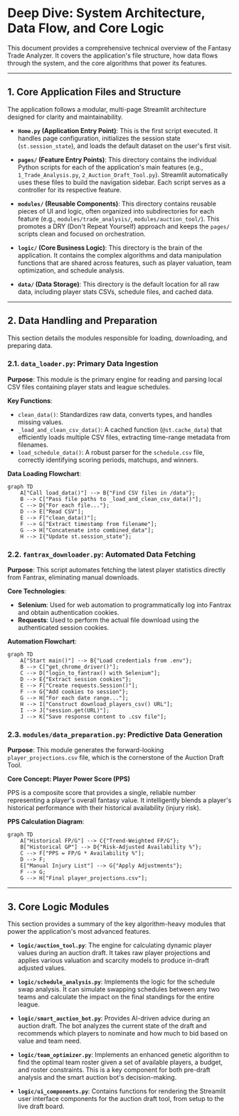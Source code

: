 # Deep Dive: System Architecture, Data Flow, and Core Logic

This document provides a comprehensive technical overview of the Fantasy Trade Analyzer. It covers the application's file structure, how data flows through the system, and the core algorithms that power its features.

---

## 1. Core Application Files and Structure

The application follows a modular, multi-page Streamlit architecture designed for clarity and maintainability.

-   **`Home.py` (Application Entry Point)**: This is the first script executed. It handles page configuration, initializes the session state (`st.session_state`), and loads the default dataset on the user's first visit.

-   **`pages/` (Feature Entry Points)**: This directory contains the individual Python scripts for each of the application's main features (e.g., `1_Trade_Analysis.py`, `2_Auction_Draft_Tool.py`). Streamlit automatically uses these files to build the navigation sidebar. Each script serves as a controller for its respective feature.

-   **`modules/` (Reusable Components)**: This directory contains reusable pieces of UI and logic, often organized into subdirectories for each feature (e.g., `modules/trade_analysis/`, `modules/auction_tool/`). This promotes a DRY (Don't Repeat Yourself) approach and keeps the `pages/` scripts clean and focused on orchestration.

-   **`logic/` (Core Business Logic)**: This directory is the brain of the application. It contains the complex algorithms and data manipulation functions that are shared across features, such as player valuation, team optimization, and schedule analysis.

-   **`data/` (Data Storage)**: This directory is the default location for all raw data, including player stats CSVs, schedule files, and cached data.

---

## 2. Data Handling and Preparation

This section details the modules responsible for loading, downloading, and preparing data.

### 2.1. `data_loader.py`: Primary Data Ingestion

**Purpose**: This module is the primary engine for reading and parsing local CSV files containing player stats and league schedules.

**Key Functions**:
-   `clean_data()`: Standardizes raw data, converts types, and handles missing values.
-   `_load_and_clean_csv_data()`: A cached function (`@st.cache_data`) that efficiently loads multiple CSV files, extracting time-range metadata from filenames.
-   `load_schedule_data()`: A robust parser for the `schedule.csv` file, correctly identifying scoring periods, matchups, and winners.

**Data Loading Flowchart**:
```mermaid
graph TD
    A["Call load_data()"] --> B{"Find CSV files in /data"};
    B --> C["Pass file paths to _load_and_clean_csv_data()"];
    C --> D{"For each file..."};
    D --> E["Read CSV"];
    E --> F["clean_data()"];
    F --> G["Extract timestamp from filename"];
    G --> H["Concatenate into combined_data"];
    H --> I{"Update st.session_state"};
```

### 2.2. `fantrax_downloader.py`: Automated Data Fetching

**Purpose**: This script automates fetching the latest player statistics directly from Fantrax, eliminating manual downloads.

**Core Technologies**:
-   **Selenium**: Used for web automation to programmatically log into Fantrax and obtain authentication cookies.
-   **Requests**: Used to perform the actual file download using the authenticated session cookies.

**Automation Flowchart**:
```mermaid
graph TD
    A["Start main()"] --> B{"Load credentials from .env"};
    B --> C["get_chrome_driver()"];
    C --> D["login_to_fantrax() with Selenium"];
    D --> E{"Extract session cookies"};
    E --> F["Create requests.Session()"];
    F --> G{"Add cookies to session"};
    G --> H["For each date range..."];
    H --> I["Construct download_players_csv() URL"];
    I --> J["session.get(URL)"];
    J --> K["Save response content to .csv file"];
```

### 2.3. `modules/data_preparation.py`: Predictive Data Generation

**Purpose**: This module generates the forward-looking `player_projections.csv` file, which is the cornerstone of the Auction Draft Tool.

**Core Concept: Player Power Score (PPS)**

PPS is a composite score that provides a single, reliable number representing a player's overall fantasy value. It intelligently blends a player's historical performance with their historical availability (injury risk).

**PPS Calculation Diagram**:
```mermaid
graph TD
    A["Historical FP/G"] --> C{"Trend-Weighted FP/G"};
    B["Historical GP"] --> D{"Risk-Adjusted Availability %"};
    C --> F["PPS = FP/G * Availability %"];
    D --> F;
    E["Manual Injury List"] --> G{"Apply Adjustments"};
    F --> G;
    G --> H["Final player_projections.csv"];
```

---

## 3. Core Logic Modules

This section provides a summary of the key algorithm-heavy modules that power the application's most advanced features.

-   **`logic/auction_tool.py`**: The engine for calculating dynamic player values during an auction draft. It takes raw player projections and applies various valuation and scarcity models to produce in-draft adjusted values.

-   **`logic/schedule_analysis.py`**: Implements the logic for the schedule swap analysis. It can simulate swapping schedules between any two teams and calculate the impact on the final standings for the entire league.

-   **`logic/smart_auction_bot.py`**: Provides AI-driven advice during an auction draft. The bot analyzes the current state of the draft and recommends which players to nominate and how much to bid based on value and team need.

-   **`logic/team_optimizer.py`**: Implements an enhanced genetic algorithm to find the optimal team roster given a set of available players, a budget, and roster constraints. This is a key component for both pre-draft analysis and the smart auction bot's decision-making.

-   **`logic/ui_components.py`**: Contains functions for rendering the Streamlit user interface components for the auction draft tool, from setup to the live draft board.
